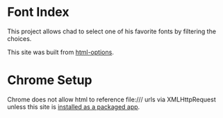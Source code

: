 # Font Index

This project allows chad to select one of his favorite fonts by filtering the
choices.

This site was built from [html-options](https://github.com/cskeeters/html-options).

# Chrome Setup

Chrome does not allow html to reference file:/// urls via XMLHttpRequest
unless this site is [installed as a packaged app](http://developer.chrome.com/apps/publish_app.html).
